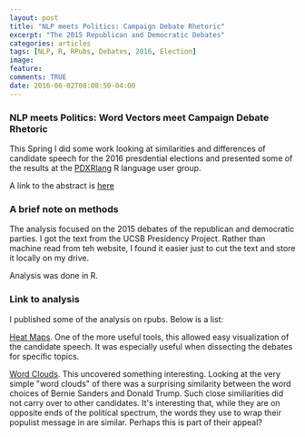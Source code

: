 ```yaml
---
layout: post
title: "NLP meets Politics: Campaign Debate Rhetoric"
excerpt: "The 2015 Republican and Democratic Debates"
categories: articles
tags: [NLP, R, RPubs, Debates, 2016, Election]
image:
feature:
comments: TRUE
date: 2016-06-02T08:08:50-04:00
---
```


### NLP meets Politics: Word Vectors meet Campaign Debate Rhetoric
This Spring I did some work looking at similarities and differences of candidate speech for the 2016 presdential elections and presented some of the results at the [PDXRlang](http://www.pdxrlang.org) R language user group.

A link to the abstract is [here](http://www.meetup.com/portland-r-user-group/events/229130207/)

### A brief note on methods
The analysis focused on the 2015 debates of the republican and democratic parties. I got the text from the UCSB Presidency Project. Rather than machine read from teh website, I found it easier just to cut the text and store it locally on my drive.

Analysis was done in R.

### Link to analysis

I published some of the analysis on rpubs. Below is a list:

[Heat Maps](https://rpubs.com/ww44ss/debateheatmap). One of the more useful tools, this allowed easy visualization of the candidate speech. It was especially useful when dissecting the debates for specific topics.

[Word Clouds](https://rpubs.com/ww44ss/Debate_Text). This uncovered something interesting. Looking at the very simple "word clouds" of there was a surprising similarity between the word choices of Bernie Sanders and Donald Trump. Such close similiarities did not carry over to other candidates. It's interesting that, while they are on opposite ends of the political spectrum, the words they use to wrap their populist message in are similar. Perhaps this is part of their appeal?

